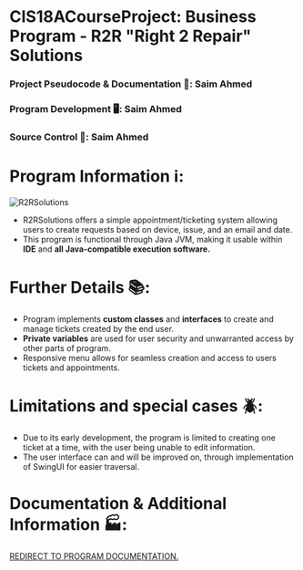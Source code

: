 # CIS18ACourseProject: Business Program - R2R "Right 2 Repair" Solutions
### Project Pseudocode & Documentation 📝: Saim Ahmed
### Program Development 🖥:  Saim Ahmed
### Source Control 🚀: Saim Ahmed

# Program Information ℹ️: 
![R2RSolutions](https://github.com/user-attachments/assets/1b5e577f-95e5-43bc-a54f-5c0f1130889e)

- R2RSolutions offers a simple appointment/ticketing system allowing users to create requests based on device, issue, and an email and date.
- This program is functional through Java JVM, making it usable within **IDE** and **all Java-compatible execution software.**

# Further Details 📚: 

- Program implements **custom classes** and **interfaces** to create and manage tickets created by the end user.
- **Private variables** are used for user security and unwarranted access by other parts of program.
- Responsive menu allows for seamless creation and access to users tickets and appointments.

# Limitations and special cases 🪲:
- Due to its early development, the program is limited to creating one ticket at a time, with the user being unable to edit information.
- The user interface can and will be improved on, through implementation of SwingUI for easier traversal.

# Documentation & Additional Information 🏭:
[REDIRECT TO PROGRAM DOCUMENTATION.](https://github.com/saimdlx/CIS18ACourseProject/blob/0e0966b3f0bc903599fbea4505f07a07e0b350bc/CIS18A%20Documentation.pdf)
